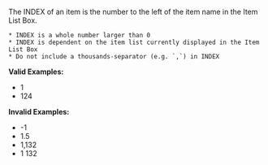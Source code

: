 <!-- markdownlint-disable-file first-line-h1 -->
The INDEX of an item is the number to the left of the item name in the Item List Box.

```info
* INDEX is a whole number larger than 0
* INDEX is dependent on the item list currently displayed in the Item List Box
* Do not include a thousands-separator (e.g. `,`) in INDEX
```

**Valid Examples:**

* 1
* 124

**Invalid Examples:**

* -1
* 1.5
* 1,132
* 1 132